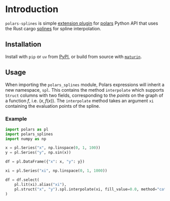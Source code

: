 # Introduction

`polars-splines` is simple [extension plugin](https://github.com/pola-rs/pyo3-polars) for [polars](https://github.com/pola-rs/polars) Python API that uses the Rust cargo [splines](https://crates.io/crates/splines) for spline interpolation.

## Installation
Install with `pip` or `uv` from [PyPI](https://pypi.org/project/polars-splines/), or build from source with [`maturin`](https://github.com/PyO3/maturin).

## Usage
When importing the `polars_splines` module, Polars expressions will inherit a new namespace, `spl`. This contains the method `interpolate` which supports `Struct` columns with two fields, corresponding to the *points* on the graph of a function $f$, i.e. $(x, f(x))$. The `interpolate` method takes an argument `xi` containing the evaluation points of the spline.

### Example

```python
import polars as pl
import polars_splines
import numpy as np

x = pl.Series("x", np.linspace(0, 1, 100))
y = pl.Series("y", np.sin(x))

df = pl.DataFrame({"x": x, "y": y})

xi = pl.Series("xi", np.linspace(0, 1, 1000))

df = df.select(
    pl.lit(xi).alias("xi"),
    pl.struct("x", "y").spl.interpolate(xi, fill_value=0.0, method="catmullrom").alias("yi")
)

```
